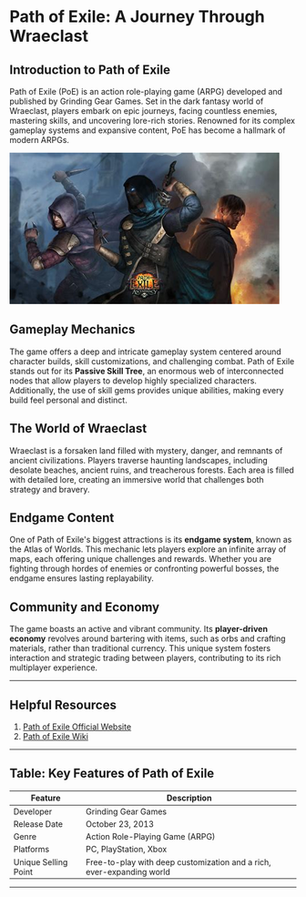 
# **Path of Exile: A Journey Through Wraeclast**

## **Introduction to Path of Exile**
Path of Exile (PoE) is an action role-playing game (ARPG) developed and published by Grinding Gear Games. Set in the dark fantasy world of Wraeclast, players embark on epic journeys, facing countless enemies, mastering skills, and uncovering lore-rich stories. Renowned for its complex gameplay systems and expansive content, PoE has become a hallmark of modern ARPGs.

![Path of Exile Gameplay](../img/poe1.jpg)

## **Gameplay Mechanics**
The game offers a deep and intricate gameplay system centered around character builds, skill customizations, and challenging combat. Path of Exile stands out for its **Passive Skill Tree**, an enormous web of interconnected nodes that allow players to develop highly specialized characters. Additionally, the use of skill gems provides unique abilities, making every build feel personal and distinct.

## **The World of Wraeclast**
Wraeclast is a forsaken land filled with mystery, danger, and remnants of ancient civilizations. Players traverse haunting landscapes, including desolate beaches, ancient ruins, and treacherous forests. Each area is filled with detailed lore, creating an immersive world that challenges both strategy and bravery.

## **Endgame Content**
One of Path of Exile's biggest attractions is its **endgame system**, known as the Atlas of Worlds. This mechanic lets players explore an infinite array of maps, each offering unique challenges and rewards. Whether you are fighting through hordes of enemies or confronting powerful bosses, the endgame ensures lasting replayability.

## **Community and Economy**
The game boasts an active and vibrant community. Its **player-driven economy** revolves around bartering with items, such as orbs and crafting materials, rather than traditional currency. This unique system fosters interaction and strategic trading between players, contributing to its rich multiplayer experience.

---

## **Helpful Resources**
1. [Path of Exile Official Website](https://www.pathofexile.com)
2. [Path of Exile Wiki](https://pathofexile.fandom.com)

---

## **Table: Key Features of Path of Exile**
| Feature              | Description                                                             |
|----------------------|-------------------------------------------------------------------------|
| Developer            | Grinding Gear Games                                                   |
| Release Date         | October 23, 2013                                                      |
| Genre                | Action Role-Playing Game (ARPG)                                       |
| Platforms            | PC, PlayStation, Xbox                                                |
| Unique Selling Point | Free-to-play with deep customization and a rich, ever-expanding world |

---
